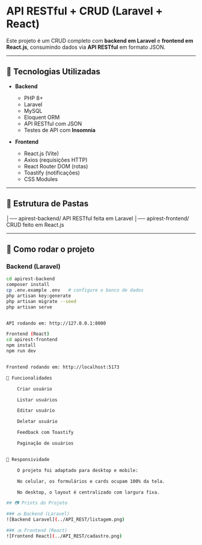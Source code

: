 # API RESTful + CRUD (Laravel + React)

Este projeto é um CRUD completo com **backend em Laravel** e **frontend em React.js**, consumindo dados via **API RESTful** em formato JSON.

---

## 🚀 Tecnologias Utilizadas
- **Backend**
  - PHP 8+
  - Laravel
  - MySQL
  - Eloquent ORM
  - API RESTful com JSON
  - Testes de API com **Insomnia**

- **Frontend**
  - React.js (Vite)
  - Axios (requisições HTTP)
  - React Router DOM (rotas)
  - Toastify (notificações)
  - CSS Modules

---

## 📂 Estrutura de Pastas

│── apirest-backend/ API RESTful feita em Laravel
│── apirest-frontend/ CRUD feito em React.js


---

## 🔧 Como rodar o projeto

### Backend (Laravel)
```bash
cd apirest-backend
composer install
cp .env.example .env   # configure o banco de dados
php artisan key:generate
php artisan migrate --seed
php artisan serve


API rodando em: http://127.0.0.1:8000

Frontend (React)
cd apirest-frontend
npm install
npm run dev


Frontend rodando em: http://localhost:5173

📌 Funcionalidades

    Criar usuário

    Listar usuários

    Editar usuário

    Deletar usuário

    Feedback com Toastify

    Paginação de usuários


📱 Responsividade

    O projeto foi adaptado para desktop e mobile:

    No celular, os formulários e cards ocupam 100% da tela.

    No desktop, o layout é centralizado com largura fixa.

## 📷 Prints do Projeto

### 🔙 Backend (Laravel)
![Backend Laravel](../API_REST/listagem.png)

### 🔜 Frontend (React)
![Frontend React](../API_REST/cadastro.png)